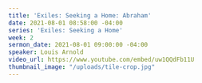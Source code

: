 ```yaml
---
title: 'Exiles: Seeking a Home: Abraham'
date: 2021-08-01 08:58:00 -04:00
series: 'Exiles: Seeking a Home'
week: 2
sermon_date: 2021-08-01 09:00:00 -04:00
speaker: Louis Arnold
video_url: https://www.youtube.com/embed/uw1QQdFb11U
thumbnail_image: "/uploads/tile-crop.jpg"
---
```


